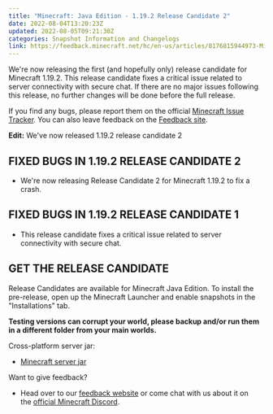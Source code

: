 ```yaml
---
title: "Minecraft: Java Edition - 1.19.2 Release Candidate 2"
date: 2022-08-04T13:20:23Z
updated: 2022-08-05T09:21:30Z
categories: Snapshot Information and Changelogs
link: https://feedback.minecraft.net/hc/en-us/articles/8176815944973-Minecraft-Java-Edition-1-19-2-Release-Candidate-2
---
```


We\'re now releasing the first (and hopefully only) release candidate for Minecraft 1.19.2. This release candidate fixes a critical issue related to server connectivity with secure chat. If there are no major issues following this release, no further changes will be done before the full release.

If you find any bugs, please report them on the official [Minecraft Issue Tracker](https://aka.ms/snapshotbugs?ref=reddit). You can also leave feedback on the [Feedback site](https://aka.ms/JavaSnapshotFeedback "https://aka.ms/JavaSnapshotFeedback").

**Edit:** We\'ve now released 1.19.2 release candidate 2

## **FIXED BUGS IN 1.19.2 RELEASE CANDIDATE 2**

-   We\'re now releasing Release Candidate 2 for Minecraft 1.19.2 to fix a crash.

## **FIXED BUGS IN 1.19.2 RELEASE CANDIDATE 1**

-   This release candidate fixes a critical issue related to server connectivity with secure chat.

## **GET THE RELEASE CANDIDATE**

Release Candidates are available for Minecraft Java Edition. To install the pre-release, open up the Minecraft Launcher and enable snapshots in the \"Installations\" tab.

**Testing versions can corrupt your world, please backup and/or run them in a different folder from your main worlds.**

Cross-platform server jar:

-   [Minecraft server jar](https://piston-data.mojang.com/v1/objects/93649d39350077f998296138964e4591d4571140/server.jar "https://piston-data.mojang.com/v1/objects/ba8a776dc31a6093a07d3f4fbad1a8d680f8faf3/server.jar")

Want to give feedback?

-   Head over to our [feedback website](https://aka.ms/snapshotfeedback) or come chat with us about it on the [official Minecraft Discord](https://discordapp.com/invite/minecraft).
